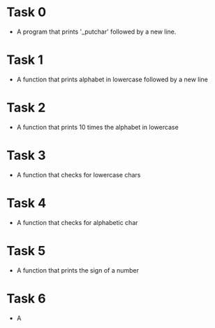 # Task 0
 - A program that prints '_putchar' followed by a new line.
# Task 1
 - A function that prints alphabet in lowercase followed by a new line
# Task 2
 - A function that prints 10 times the alphabet in lowercase
# Task 3
 - A function that checks for lowercase chars
# Task 4
 - A function that checks for alphabetic char
# Task 5
 - A function that prints the sign of a number
# Task 6
 - A
